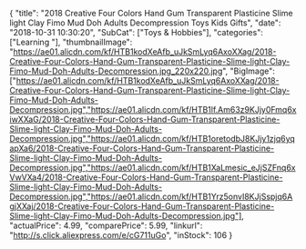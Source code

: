 {
	"title": "2018 Creative Four Colors Hand Gum Transparent  Plasticine Slime light Clay Fimo Mud Doh Adults Decompression Toys Kids Gifts",
	"date": "2018-10-31 10:30:20",
	"SubCat": ["Toys & Hobbies"],
	"categories": ["Learning "],
	"thumbnailImage": "https://ae01.alicdn.com/kf/HTB1kodXeAfb_uJkSmLyq6AxoXXag/2018-Creative-Four-Colors-Hand-Gum-Transparent-Plasticine-Slime-light-Clay-Fimo-Mud-Doh-Adults-Decompression.jpg_220x220.jpg",
	"BigImage": ["https://ae01.alicdn.com/kf/HTB1kodXeAfb_uJkSmLyq6AxoXXag/2018-Creative-Four-Colors-Hand-Gum-Transparent-Plasticine-Slime-light-Clay-Fimo-Mud-Doh-Adults-Decompression.jpg","https://ae01.alicdn.com/kf/HTB1lf.Am63z9KJjy0Fmq6xiwXXaG/2018-Creative-Four-Colors-Hand-Gum-Transparent-Plasticine-Slime-light-Clay-Fimo-Mud-Doh-Adults-Decompression.jpg","https://ae01.alicdn.com/kf/HTB1oretodbJ8KJjy1zjq6yqapXa6/2018-Creative-Four-Colors-Hand-Gum-Transparent-Plasticine-Slime-light-Clay-Fimo-Mud-Doh-Adults-Decompression.jpg","https://ae01.alicdn.com/kf/HTB1XaLmesic_eJjSZFnq6xVwVXa4/2018-Creative-Four-Colors-Hand-Gum-Transparent-Plasticine-Slime-light-Clay-Fimo-Mud-Doh-Adults-Decompression.jpg","https://ae01.alicdn.com/kf/HTB1Yrz5onvI8KJjSspjq6AgjXXaj/2018-Creative-Four-Colors-Hand-Gum-Transparent-Plasticine-Slime-light-Clay-Fimo-Mud-Doh-Adults-Decompression.jpg"],
	"actualPrice": 4.99,
	"comparePrice": 5.99,
	"linkurl": "http://s.click.aliexpress.com/e/cG711uGo",
	"inStock": 106
}
